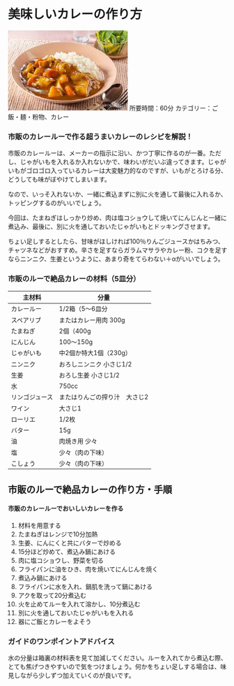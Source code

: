 # 美味しいカレーの作り方
![カレーライス](images/curry.jpg)
所要時間：60分
カテゴリー：ご飯・麺・粉物、カレー
### 市販のカレールーで作る超うまいカレーのレシピを解説！
市販のカレールーは、メーカーの指示に沿い、かつ丁寧に作るのが一番。ただし、じゃがいもを入れるか入れないかで、味わいがだいぶ違ってきます。じゃがいもがゴロゴロ入っているカレーは大変魅力的なのですが、いもがとろける分、どうしても味がぼやけてしまいます。

なので、いっそ入れないか、一緒に煮込まずに別に火を通して最後に入れるか、トッピングするのがいいでしょう。

今回は、たまねぎはしっかり炒め、肉は塩コショウして焼いてにんじんと一緒に煮込み、最後に、別に火を通しておいたじゃがいもとドッキングさせます。

ちょい足しするとしたら、甘味がほしければ100％りんごジュースかはちみつ、チャツネなどがおすすめ。辛さを足すならガラムマサラやカレー粉、コクを足すならニンニク、生姜というように、あまり奇をてらわない＋αがいいでしょう。
### 市販のルーで絶品カレーの材料（5皿分）
|主材料|分量|
|--|--|
|カレールー|1/2箱（5～6皿分|
|スペアリブ|またはカレー用肉 300g|
|たまねぎ|2個（400g|
|にんじん|100～150g|
|じゃがいも|中2個か特大1個（230g）|
|ニンニク|おろしニンニク 小さじ1/2|
|生姜|おろし生姜 小さじ1/2|
|水|750cc|
|リンゴジュース|またはりんごの搾り汁　大さじ2|
|ワイン|大さじ1|
|ローリエ|1/2枚|
|バター|15g|
|油|肉焼き用 少々|
|塩|少々（肉の下味）|
|こしょう|少々（肉の下味）|
## 市販のルーで絶品カレーの作り方・手順
#### 市販のカレールーでおいしいカレーを作る
1. 材料を用意する
2. たまねぎはレンジで10分加熱
3. 生姜、にんにくと共にバターで炒める
4. 15分ほど炒めて、煮込み鍋にあける
5. 肉に塩コショウし、野菜を切る
6. フライパンに油をひき、肉を焼いてにんじんを焼く
7. 煮込み鍋にあける
8. フライパンに水を入れ、鍋肌を洗って鍋にあける
9. アクを取って20分煮込む
10. 火を止めてルーを入れて溶かし、10分煮込む
11. 別に火を通しておいたじゃがいもを入れる
12. 器にご飯とカレーをよそう
### ガイドのワンポイントアドバイス
水の分量は箱裏の材料表を見て加減してください。ルーを入れてから煮込む際、とても焦げつきやすいので気をつけましょう。何かをちょい足しする場合は、味見しながら少しずつ加えていくのが良いです。